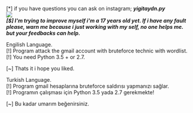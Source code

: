 [*] if you have questions you can ask on instagram; ***yigitaydn.py*** </br>
![](https://i.hizliresim.com/00OjED.gif) </br>
***[$] I'm trying to improve myself i'm a 17 years old yet. If i have any fault please, warn me because i just working with my self, no one helps me. but your feedbacks can help.*** </br>

Engilish Language. </br>
[!] Program attack the gmail account with bruteforce technic with wordlist. </br>
[!] You need Python 3.5 + or 2.7. </br>

[~] Thats it i hope you liked.</br>

Turkish Language.</br>
[!] Program gmail hesaplarına bruteforce saldırısı yapmanızı sağlar.</br>
[!] Programın çalışması için Python 3.5 yada 2.7 gerekmekte!</br>

[~] Bu kadar umarım beğenirsiniz.</br>

